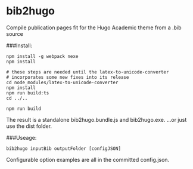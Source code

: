# bib2hugo
Compile publication pages fit for the Hugo Academic theme from a .bib source

###Install:

```
npm install -g webpack nexe
npm install

# these steps are needed until the latex-to-unicode-converter
# incorporates some new fixes into its release
cd node_modules/latex-to-unicode-converter
npm install
npm run build:ts
cd ../..

npm run build
```

The result is a standalone bib2hugo.bundle.js and bib2hugo.exe.
...or just use the dist folder.

###Useage:

```
bib2hugo inputBib outputFolder [configJSON]
```

Configurable option examples are all in the committed config.json.
